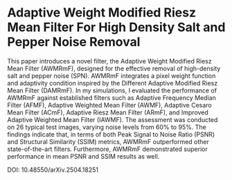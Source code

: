 # Adaptive Weight Modified Riesz Mean Filter For High Density Salt and Pepper Noise Removal
This paper introduces a novel filter, the Adaptive Weight Modified Riesz Mean Filter (AWMRmF), designed for the effective removal of high-density salt and pepper noise (SPN). AWMRmF integrates a pixel weight function and adaptivity condition inspired by the Different Adaptive Modified Riesz Mean Filter (DAMRmF). In my simulations, I evaluated the performance of AWMRmF against established filters such as Adaptive Frequency Median Filter (AFMF), Adaptive Weighted Mean Filter (AWMF), Adaptive Cesaro Mean Filter (ACmF), Adaptive Riesz Mean Filter (ARmF), and Improved Adaptive Weighted Mean Filter (IAWMF). The assessment was conducted on 26 typical test images, varying noise levels from 60% to 95%. The findings indicate that, in terms of both Peak Signal to Noise Ratio (PSNR) and Structural Similarity (SSIM) metrics, AWMRmF outperformed other state-of-the-art filters. Furthermore, AWMRmF demonstrated superior performance in mean PSNR and SSIM results as well.

DOI: 10.48550/arXiv.2504.18251
